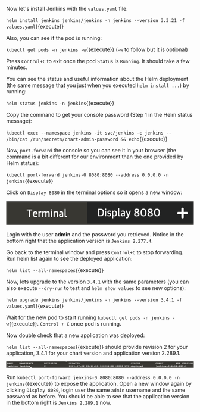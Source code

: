 Now let's install Jenkins with the `values.yaml` file:

`helm install jenkins jenkins/jenkins -n jenkins --version 3.3.21 -f values.yaml`{{execute}}

Also, you can see if the pod is running:

`kubectl get pods -n jenkins -w`{{execute}} (`-w` to follow but it is optional)

Press `Control+C` to exit once the pod `Status` is `Running`. It should take a few minutes. 

You can see the status and useful information about the Helm deployment (the same message that you just when you executed `helm install ...`) by running:

`helm status jenkins -n jenkins`{{execute}}

Copy the command to get your console password (Step 1 in the Helm status message):

`kubectl exec --namespace jenkins -it svc/jenkins -c jenkins -- /bin/cat /run/secrets/chart-admin-password && echo`{{execute}}

Now, `port-forward` the console so you can see it in your browser (the command is a bit different for our environment than the one provided by Helm status):

`kubectl port-forward jenkins-0 8080:8080 --address 0.0.0.0 -n jenkins`{{execute}}

Click on `Display 8080` in the terminal options so it opens a new window:

![8080](./../assets/8080.png)

Login with the user **admin** and the password you retrieved. Notice in the bottom right that the application version is `Jenkins 2.277.4`. 

Go back to the terminal window and press `Control+C` to stop forwarding. Run helm list again to see the deployed application:

`helm list --all-namespaces`{{execute}}

Now, lets upgrade to the version `3.4.1` with the same parameters (you can also execute `--dry-run` to test and `helm show values` to see new options):

`helm upgrade jenkins jenkins/jenkins -n jenkins --version 3.4.1 -f values.yaml`{{execute}}

Wait for the new pod to start running `kubectl get pods -n jenkins -w`{{execute}}. `Control + C` once pod is running.

Now double check that a new application was deployed:

`helm list --all-namespaces`{{execute}} should provide revision 2 for your application, 3.4.1 for your chart version and application version 2.289.1. 

![upgrade](./../assets/upgrade.png)

Run `kubectl port-forward jenkins-0 8080:8080 --address 0.0.0.0 -n jenkins`{{execute}} to expose the application. Open a new window again by clicking `Display 8080`, login user the same `admin` username and the same password as before. You should be able to see that the application version in the bottom right is `Jenkins 2.289.1` now.




